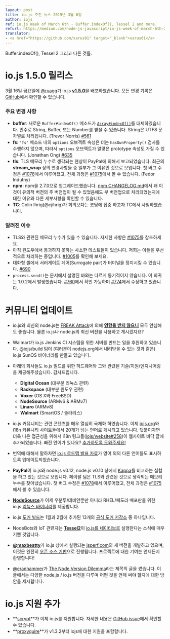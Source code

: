 ```yaml
---
layout: post
title: io.js 주간 뉴스 2015년 3월 6일
author: iojs
ref: io.js Week of March 6th - Buffer.indexOf(), Tessel 2 and more.
refurl: https://medium.com/node-js-javascript/io-js-week-of-march-6th-2f9344688277
translator:
- <a href="https://github.com/xarus01" target="_blank">xarus01</a>
---
```


Buffer.indexOf(), Tessel 2 그리고 다른 것들.

<!--
# io.js 1.5.0 Release

On Friday, March 6th, [@rvagg](https://github.com/rvagg) released io.js [**v1.5.0**](https://iojs.org/dist/latest/).  The complete change log can be found [on GitHub](https://github.com/iojs/io.js/blob/v1.x/CHANGELOG.md).
-->

# io.js 1.5.0 릴리스

3월 16일 금요일에 [@rvagg](https://github.com/rvagg)가 io.js [**v1.5.0**](https://iojs.org/dist/latest/)을 배포하였습니다. 모든 변경 기록은 [GitHub](https://github.com/iojs/io.js/blob/v1.x/CHANGELOG.md)에서 확인할 수 있습니다.

<!--
### Notable changes

* **buffer**: New `Buffer#indexOf()` method, modelled off [`Array#indexOf()`](https://developer.mozilla.org/en-US/docs/Web/JavaScript/Reference/Global_Objects/Array/indexOf). Accepts a String, Buffer or a Number. Strings are interpreted as UTF8. (Trevor Norris) [#561](https://github.com/iojs/io.js/pull/561)
* **fs**: `options` object properties in `'fs'` methods no longer perform a `hasOwnProperty()` check, thereby allowing options objects to have prototype properties that apply. (Jonathan Ong) [#635](https://github.com/iojs/io.js/pull/635)
* **tls**: A likely TLS memory leak was reported by PayPal. Some of the recent changes in **stream_wrap** appear to be to blame. The initial fix is in [#1078](https://github.com/iojs/io.js/pull/1078), you can track the progress toward closing the leak at [#1075](https://github.com/iojs/io.js/issues/1075) (Fedor Indutny).
* **npm**: Upgrade npm to 2.7.0. See [npm CHANGELOG.md](https://github.com/npm/npm/blob/master/CHANGELOG.md#v270-2015-02-26) for details including why this is a semver-minor when it could have been semver-major.
* **TC**: Colin Ihrig (@cjihrig) resigned from the TC due to his desire to do more code and fewer meetings.
-->

### 주요 변경 사항

* **buffer**: 새로운 `Buffer#indexOf()` 메소드가 [`Array#indexOf()`](https://developer.mozilla.org/en-US/docs/Web/JavaScript/Reference/Global_Objects/Array/indexOf)를 대체하였습니다. 인수로 String, Buffer, 또는 Number를 받을 수 있습니다. String은 UTF8 문자열로 처리됩니다. (Trevor Norris) [#561](https://github.com/iojs/io.js/pull/561)
* **fs**: `'fs'` 메소드 내의 `options` 오브젝트 속성은 더는 `hasOwnProperty()` 검사를 수행하지 않으며, 따라서 `options` 오브젝트가 알맞은 prototype 속성도 가질 수 있습니다. (Jonathan Ong) [#635](https://github.com/iojs/io.js/pull/635)
* **tls**: TLS 메모리 누수로 생각되는 현상이 PayPal에 의해서 보고되었습니다. 최근의 **stream_wrap** 상의 변경사항들 중 일부가 그 이유인 것으로 보입니다. 첫 버그 수정은 [#1078](https://github.com/iojs/io.js/pull/1078)에서 이루어졌고, 전체 과정은 [#1075](https://github.com/iojs/io.js/issues/1075)에서 볼 수 있습니다. (Fedor Indutny)
* **npm**: npm을 2.7.0으로 업그레이드했습니다. [npm CHANGELOG.md](https://github.com/npm/npm/blob/master/CHANGELOG.md#v270-2015-02-26)에서 왜 이것이 유의적 버전의 주 버전업이 될 수 있었음에도 부 버전업으로 처리되었는지에 대한 이유와 다른 세부사항을 확인할 수 있습니다.
* **TC**: Colin Ihrig(@cjihrig)가 회의보다는 코딩에 집중 하고자 TC에서 사임하였습니다.

<!--
### Known issues

* Possible TLS-related memory leak, details at [#1075](https://github.com/iojs/io.js/issues/1075).
* Windows still reports some minor test failures and we are continuing to address all of these as a priority. See [#1005](https://github.com/iojs/io.js/issues/1005).
* Surrogate pair in REPL can freeze terminal [#690](https://github.com/iojs/io.js/issues/690)
* Not possible to build io.js as a static library [#686](https://github.com/iojs/io.js/issues/686)
* `process.send()` is not synchronous as the docs suggest, a regression introduced in 1.0.2, see [#760](https://github.com/iojs/io.js/issues/760) and fix in [#774](https://github.com/iojs/io.js/issues/774)
-->

### 알려진 이슈

* TLS와 관련된 메모리 누수가 있을 수 있습니다. 자세한 사항은 [#1075](https://github.com/iojs/io.js/issues/1075)를 참조하세요.
* 아직 윈도우에서 통과하지 못하는 사소한 테스트들이 있습니다. 저희는 이들을 우선적으로 처리하는 중입니다. [#1005](https://github.com/iojs/io.js/issues/1005)를 확인해 보세요.
* 대화형 셸에서 서러게이트 페어(Surrogate pair)가 터미널을 정지시킬 수 있습니다. [#690](https://github.com/iojs/io.js/issues/690)
* `process.send()`는 문서에서 설명된 바와는 다르게 동기적이지 않습니다. 이 회귀는 1.0.2에서 발생했습니다. [#760](https://github.com/iojs/io.js/issues/760)에서 확인 가능하며 [#774](https://github.com/iojs/io.js/issues/774)에서 수정하고 있습니다.

<!--
# Community Updates

* You can relax knowing that io.js and latest node.js [**are not affected**](https://strongloop.com/strongblog/are-node-and-io-js-affected-by-the-freak-attack-openssl-vulnerability/) by the [FREAK Attack](https://freakattack.com/).  You are running io.js or the latest version of node.js, right?

* Walmart is now sponsoring a build machine for the io.js Jenkins CI system.  The @iojs/build team is working on creating io.js SunOS binaries (like you can get from nodejs.org).  A V8 fix ([iojs/io.js#1079](https://github.com/iojs/io.js/pull/1079)) needs to be landed first before more progress can be made.
* We would also like to thank the following companies for contributing hardware and related technology/support/engineering for io.js builds:
  * **Digital Ocean** (mainly Linux)
  * **Rackspace** (mainly Windows)
  * **Voxer** (OS X and FreeBSD)
  * **NodeSource** (ARMv6 & ARMv7)
  * **Linaro** (ARMv8)
  * **Walmart** (SmartOS / Solaris)
* The io.js community has been hard at work on the internationalization of all of its content.  There are now over 20 active languages published on [iojs.org](http://iojs.org) and i18n community sites.  Additionally, i18n links ([iojs/website#258](https://github.com/iojs/website/pull/258)) have been added to the website footer for easy access.  Are we missing your language?  [Help us add it!](https://github.com/iojs/website/blob/master/TRANSLATION.md)
* Speaking of translations, the [io.js roadmap presentation](http://roadmap.iojs.org/) has been updated to link to other language versions.

* It seems that **PayPal** is running an experiment comparing [Kappa](https://www.npmjs.com/package/kappa)  on io.js vs node.js 0.12 vs node.js v0.10.  The PayPal team identified a likely TLS memory leak. Initial fix is in [#1078](https://github.com/iojs/io.js/pull/1078) and progress towards closing is in [#1075](https://github.com/iojs/io.js/issues/1075)

* [**NodeSource**](http://nodesource.com) is now providing io.js [Linux binary](https://nodesource.com/blog/nodejs-v012-iojs-and-the-nodesource-linux-repositories) packages for Ubuntu/Debian as well as RHEL/Fedora distributions.
* The io.js [Docker build](https://registry.hub.docker.com/u/library/iojs/) is one of thirteen new [official Docker repositories](http://blog.docker.com/2015/03/thirteen-new-official-repositories-added-in-january-and-february/) added in January and February.

* NodeBots and IoT people should be happy to hear that the just-announced [**Tessel2**](http://blog.technical.io/post/112787427217/tessel-2-new-hardware-for-the-tessel-ecosystem) runs [io.js natively](http://blog.technical.io/post/112888410737/moving-faster-with-io-js).
* [**@maxbeatty**](https://twitter.com/maxbeatty) is working on a new version of the [jsperf.com](http://jsperf.com/) backend, running on io.js and it is entirely [open source](https://github.com/jsperf/jsperf.com).  Contributions are welcome!

* [@eranhammer](https://twitter.com/eranhammer) wrote a blog post called [The Node Version Dilemma](http://hueniverse.com/2015/03/02/the-node-version-dilemma/) which discusses the various node.js / io.js versions and proposes which ones to use and when to use them.
-->

# 커뮤니티 업데이트

* io.js와 최신의 node.js는 [FREAK Attack](https://freakattack.com/)에 의해 [**영향을 받지 않으니**](https://strongloop.com/strongblog/are-node-and-io-js-affected-by-the-freak-attack-openssl-vulnerability/) 모두 안심해도 좋습니다. 물론 io.js나 node.js의 최신 버전을 사용하고 계시겠지요?
* Walmart가 io.js Jenkins CI 시스템을 위한 서버를 만드는 일을 후원하고 있습니다. @iojs/build 팀이 (여러분이 nodejs.org에서 내려받을 수 있는 것과 같은) io.js SunOS 바이너리를 만들고 있습니다.
* 아래의 회사들도 io.js 빌드를 위한 하드웨어와 그와 관련된 기술/지원/엔지니어링을 제공해주셨습니다. 감사드립니다.
  * **Digital Ocean** (대부분 리눅스 관련)
  * **Rackspace** (대부분 윈도우 관련)
  * **Voxer** (OS X와 FreeBSD)
  * **NodeSource** (ARMv6 & ARMv7)
  * **Linaro** (ARMv8)
  * **Walmart** (SmartOS / 솔라리스)
* io.js 커뮤니티는 관련 콘텐츠를 매우 열심히 국제화 하였습니다. 이제 [iojs.org](http://iojs.org)와 i18n 커뮤니티 사이트들에서 20개가 넘는 언어로 게시되고 있습니다. 덧붙이자면 더욱 나은 접근성을 위해서 i18n 링크들([iojs/website#258](https://github.com/iojs/website/pull/258))이 웹사이트 바닥 글에 추가되었습니다. 빠진 언어가 있나요? [추가하도록 도와주세요!](https://github.com/iojs/website/blob/master/TRANSLATION.md)
* 번역에 대해서 말하자면 [io.js 로드맵 발표 자료](http://roadmap.iojs.org/)가 영어 외의 다른 언어들도 표시하도록 업데이트되었습니다.

* **PayPal**이 io.js와 node.js v0.12, node.js v0.10 상에서 [Kappa](https://www.npmjs.com/package/kappa)를 비교하는 실험을 하고 있는 것으로 보입니다. 페이팔 팀은 TLS와 관련된 것으로 생각되는 메모리 누수를 찾아냈습니다. 첫 버그 수정은 [#1078](https://github.com/iojs/io.js/pull/1078)에서 이루어졌고, 전체 과정은 [#1075](https://github.com/iojs/io.js/issues/1075)에서 볼 수 있습니다.

* [**NodeSource**](http://nodesource.com)가 이제 우분투/데비안뿐만 아니라 RHEL/페도라 배포판을 위한 io.js [리눅스 바이너리](https://nodesource.com/blog/nodejs-v012-iojs-and-the-nodesource-linux-repositories)를 제공합니다.
* io.js [도커 빌드](https://registry.hub.docker.com/u/library/iojs/)는 1월과 2월에 추가된 13개의 [공식 도커 저장소](http://blog.docker.com/2015/03/thirteen-new-official-repositories-added-in-january-and-february/) 중 하나입니다.

* NodeBots와 IoT 관련자는 [**Tessel2**](http://blog.technical.io/post/112787427217/tessel-2-new-hardware-for-the-tessel-ecosystem)이 [io.js를 네이티브로](http://blog.technical.io/post/112888410737/moving-faster-with-io-js) 실행한다는 소식에 매우 기쁠 것입니다.
* [**@maxbeatty**](https://twitter.com/maxbeatty)가 io.js 상에서 실행되는 [jsperf.com](http://jsperf.com/)의 새 버전을 개발하고 있으며, 이것은 완전히 [오픈 소스 기반](https://github.com/jsperf/jsperf.com)으로 진행됩니다. 프로젝트에 대한 기여는 언제든지 환영합니다!

* [@eranhammer](https://twitter.com/eranhammer)가 [The Node Version Dilemma](http://hueniverse.com/2015/03/02/the-node-version-dilemma/)라는 제목의 글을 썼습니다. 이 글에서는 다양한 node.js / io.js 버전을 다루며 어떤 것을 언제 써야 할지에 대한 방안을 제시합니다.

<!--
# io.js Support Added

* **[scrypt](https://npmjs.com/scrypt)** now supports io.js. Learn more from this [GitHub issue](https://github.com/barrysteyn/node-scrypt/issues/39)
* **[proxyquire](https://github.com/thlorenz/proxyquire)** v1.3.2 published with support for iojs.
-->

# io.js 지원 추가

* **[scrypt](https://npmjs.com/scrypt)**가 이제 io.js를 지원합니다. 자세한 내용은 [GitHub issue](https://github.com/barrysteyn/node-scrypt/issues/39)에서 확인할 수 있습니다.
* **[proxyquire](https://github.com/thlorenz/proxyquire)**가 v1.3.2부터 iojs에 대한 지원을 포함합니다.